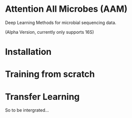 # Attention All Microbes (AAM)

Deep Learning Methods for microbial sequencing data. 

(Alpha Version, currently only supports 16S)

# Installation


# Training from scratch


# Transfer Learning
So to be intergrated...

